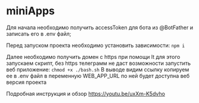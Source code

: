 # miniApps

Для начала необходимо получить accessToken для бота из @BotFather и записать его в .env файл;

Перед запуском проекта необходимо установить зависимости:
``` npm i ```

Далее необходимо получить домен с https при помощи lt для этого запускаем скрипт, без https телеграмм не даст возможности запустить веб приложение:
``` chmod +x ./bash.sh ```
В выводе видим ссылку копируем ее в .env файл в переменную WEB_APP_URL по ней будет доступна веб версия проекта

Подробная инструкция и обзор
https://youtu.be/uxXm-K5dvho
